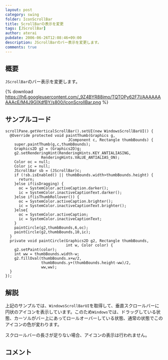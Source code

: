 ```yaml
---
layout: post
category: swing
folder: IconScrollBar
title: ScrollBarの表示を変更
tags: [JScrollBar]
author: aterai
pubdate: 2006-06-26T12:08:46+09:00
description: JScrollBarのバー表示を変更します。
comments: true
---
```

## 概要
`JScrollBar`のバー表示を変更します。

{% download https://lh6.googleusercontent.com/_9Z4BYR88imo/TQTOPy62F7I/AAAAAAAAAcE/M4J9GIXdfBY/s800/IconScrollBar.png %}

## サンプルコード
<pre class="prettyprint"><code>scrollPane.getVerticalScrollBar().setUI(new WindowsScrollBarUI() {
  @Override protected void paintThumb(Graphics g,
                            JComponent c, Rectangle thumbBounds) {
    super.paintThumb(g,c,thumbBounds);
    Graphics2D g2 = (Graphics2D)g;
    g2.setRenderingHint(RenderingHints.KEY_ANTIALIASING,
                RenderingHints.VALUE_ANTIALIAS_ON);
    Color oc = null;
    Color ic = null;
    JScrollBar sb = (JScrollBar)c;
    if (!sb.isEnabled() || thumbBounds.width&gt;thumbBounds.height) {
      return;
    }else if(isDragging) {
      oc = SystemColor.activeCaption.darker();
      ic = SystemColor.inactiveCaptionText.darker();
    }else if(isThumbRollover()) {
      oc = SystemColor.activeCaption.brighter();
      ic = SystemColor.inactiveCaptionText.brighter();
    }else{
      oc = SystemColor.activeCaption;
      ic = SystemColor.inactiveCaptionText;
    }
    paintCircle(g2,thumbBounds,6,oc);
    paintCircle(g2,thumbBounds,10,ic);
  }
  private void paintCircle(Graphics2D g2, Rectangle thumbBounds,
                           int w, Color color) {
    g2.setPaint(color);
    int ww = thumbBounds.width-w;
    g2.fillOval(thumbBounds.x+w/2,
                thumbBounds.y+(thumbBounds.height-ww)/2,
                ww,ww);
  }
});
</code></pre>

## 解説
上記のサンプルでは、`WindowsScrollBarUI`を取得して、垂直スクロールバーに円状のアイコンを表示しています。このため`Windows`では、ドラッグしている状態、カーソルがバー上にあってロールオーバーしている状態、通常の状態でこのアイコンの色が変わります。

スクロールバーの長さが足りない場合、アイコンの表示は行われません。

## コメント
